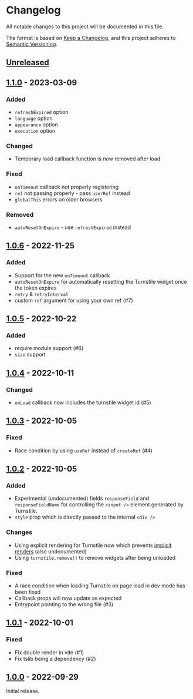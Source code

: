 # Changelog

All notable changes to this project will be documented in this file.

The format is based on [Keep a Changelog](https://keepachangelog.com/en/1.0.0/),
and this project adheres to [Semantic Versioning](https://semver.org/spec/v2.0.0.html).

## [Unreleased]

## [1.1.0] - 2023-03-09

### Added

- `refreshExpired` option
- `language` option
- `appearance` option
- `execution` option

### Changed

- Temporary load callback function is now removed after load

### Fixed

- `onTimeout` callback not properly registering
- `ref` not passing properly - pass `userRef` instead
- `globalThis` errors on older browsers

### Removed

- `autoResetOnExpire` - use `refreshExpired` instead

## [1.0.6] - 2022-11-25

### Added

- Support for the new `onTimeout` callback
- `autoResetOnExpire` for automatically resetting the Turnstile widget once the token expires
- `retry` & `retryInterval`
- custom `ref` argument for using your own ref (#7)

## [1.0.5] - 2022-10-22

### Added

- require module support (#6)
- `size` support

## [1.0.4] - 2022-10-11

### Changed

- `onLoad` callback now includes the turnstile widget id (#5)

## [1.0.3] - 2022-10-05

### Fixed

- Race condition by using `useRef` instead of `createRef` (#4)

## [1.0.2] - 2022-10-05

### Added

- Experimental (undocumented) fields `responseField` and `responseFieldName` for controlling the `<input />` element generated by Turnstile.
- `style` prop which is directly passed to the internal `<div />`

### Changes

- Using explicit rendering for Turnstile now which prevents [implicit renders](https://developers.cloudflare.com/turnstile/get-started/client-side-rendering/#implicitly-render-the-turnstile-widget) (also undocumented)
- Using `turnstile.remove()` to remove widgets after being unloaded

### Fixed

- A race condition when loading Turnstile on page load in dev mode has been fixed
- Callback props will now update as expected
- Entrypoint pointing to the wrong file (#3)

## [1.0.1] - 2022-10-01

### Fixed

- Fix double render in vite (#1)
- Fix tslib being a dependency (#2)

## [1.0.0] - 2022-09-29

Initial release.

[unreleased]: https://github.com/Le0Developer/react-turnstile/compare/v1.1.0...HEAD
[1.1.0]: https://github.com/le0developer/react-turnstile/compare/v1.0.6...v1.1.0
[1.0.6]: https://github.com/le0developer/react-turnstile/compare/v1.0.5...v1.0.6
[1.0.5]: https://github.com/le0developer/react-turnstile/compare/v1.0.4...v1.0.5
[1.0.4]: https://github.com/le0developer/react-turnstile/compare/v1.0.3...v1.0.4
[1.0.3]: https://github.com/le0developer/react-turnstile/compare/v1.0.2...v1.0.3
[1.0.2]: https://github.com/le0developer/react-turnstile/compare/v1.0.1...v1.0.2
[1.0.1]: https://github.com/le0developer/react-turnstile/compare/v1.0.0...v1.0.1
[1.0.0]: https://github.com/Le0Developer/react-turnstile/releases/tag/v1.0.0
